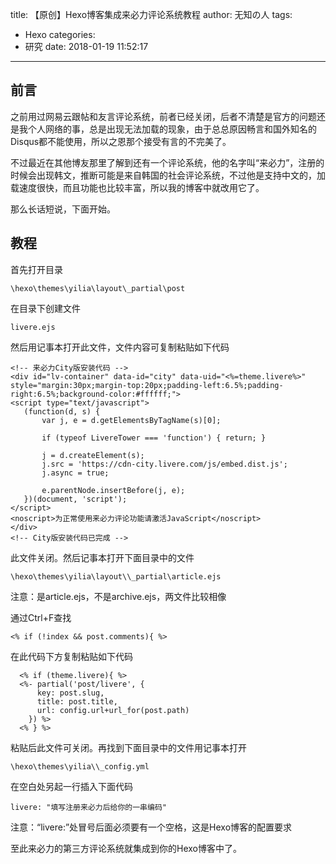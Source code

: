 title: 【原创】Hexo博客集成来必力评论系统教程
author: 无知の人
tags:
  - Hexo
categories:
  - 研究
date: 2018-01-19 11:52:17
---
前言
------------
之前用过网易云跟帖和友言评论系统，前者已经关闭，后者不清楚是官方的问题还是我个人网络的事，总是出现无法加载的现象，由于总总原因畅言和国外知名的Disqus都不能使用，所以之恩那个接受有言的不完美了。

不过最近在其他博友那里了解到还有一个评论系统，他的名字叫“来必力”，注册的时候会出现韩文，推断可能是来自韩国的社会评论系统，不过他是支持中文的，加载速度很快，而且功能也比较丰富，所以我的博客中就改用它了。

那么长话短说，下面开始。

<!-- more -->

教程
------------
首先打开目录

    \hexo\themes\yilia\layout\_partial\post

在目录下创建文件

    livere.ejs

然后用记事本打开此文件，文件内容可复制粘贴如下代码

```
<!-- 来必力City版安装代码 -->
<div id="lv-container" data-id="city" data-uid="<%=theme.livere%>" style="margin:30px;margin-top:20px;padding-left:6.5%;padding-right:6.5%;background-color:#ffffff;">
<script type="text/javascript">
   (function(d, s) {
       var j, e = d.getElementsByTagName(s)[0];

       if (typeof LivereTower === 'function') { return; }

       j = d.createElement(s);
       j.src = 'https://cdn-city.livere.com/js/embed.dist.js';
       j.async = true;

       e.parentNode.insertBefore(j, e);
   })(document, 'script');
</script>
<noscript>为正常使用来必力评论功能请激活JavaScript</noscript>
</div>
<!-- City版安装代码已完成 -->
```

此文件关闭。然后记事本打开下面目录中的文件

    \hexo\themes\yilia\layout\\_partial\article.ejs
    
注意：是article.ejs，不是archive.ejs，两文件比较相像

通过Ctrl+F查找

    <% if (!index && post.comments){ %>

在此代码下方复制粘贴如下代码

```
  <% if (theme.livere){ %>
  <%- partial('post/livere', {
      key: post.slug,
      title: post.title,
      url: config.url+url_for(post.path)
    }) %>
  <% } %>
```

粘贴后此文件可关闭。再找到下面目录中的文件用记事本打开

    \hexo\themes\yilia\\_config.yml

在空白处另起一行插入下面代码

```
livere: "填写注册来必力后给你的一串编码"
```

注意：“livere:”处冒号后面必须要有一个空格，这是Hexo博客的配置要求

至此来必力的第三方评论系统就集成到你的Hexo博客中了。